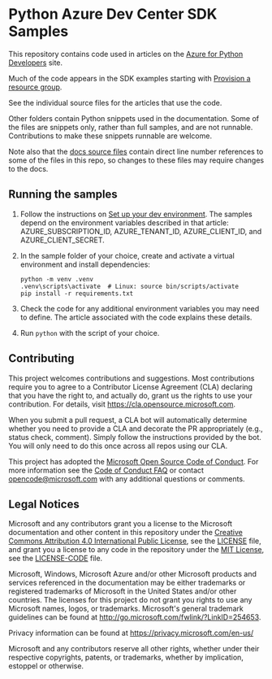 # Python Azure Dev Center SDK Samples

This repository contains code used in articles on the [Azure for Python Developers](https://docs.microsoft.com/en-us/azure/developer/python/) site.

Much of the code appears in the SDK examples starting with [Provision a resource group](https://docs.microsoft.com/azure/developer/python/azure-sdk-example-resource-group).

See the individual source files for the articles that use the code.

Other folders contain Python snippets used in the documentation. Some of the files are snippets only, rather than full samples, and are not runnable. Contributions to make these snippets runnable are welcome.

Note also that the [docs source files](https://github.com/MicrosoftDocs/azure-dev-docs) contain direct line number references to some of the files in this repo, so changes to these files may require changes to the docs.

## Running the samples

1. Follow the instructions on [Set up your dev environment](https://docs.microsoft.com/azure/developer/python/configure-local-development-environment?tabs=cmd). The samples depend on the environment variables described in that article: AZURE_SUBSCRIPTION_ID, AZURE_TENANT_ID, AZURE_CLIENT_ID, and AZURE_CLIENT_SECRET. 

1. In the sample folder of your choice, create and activate a virtual environment and install dependencies:

    ```
    python -m venv .venv
    .venv\scripts\activate  # Linux: source bin/scripts/activate
    pip install -r requirements.txt
    ```

1. Check the code for any additional environment variables you may need to define. The article associated with the code explains these details.

1. Run `python` with the script of your choice.

## Contributing

This project welcomes contributions and suggestions.  Most contributions require you to agree to a Contributor License Agreement (CLA) declaring that you have the right to, and actually do, grant us the rights to use your contribution. For details, visit https://cla.opensource.microsoft.com.

When you submit a pull request, a CLA bot will automatically determine whether you need to provide a CLA and decorate the PR appropriately (e.g., status check, comment). Simply follow the instructions provided by the bot. You will only need to do this once across all repos using our CLA.

This project has adopted the [Microsoft Open Source Code of Conduct](https://opensource.microsoft.com/codeofconduct/). For more information see the [Code of Conduct FAQ](https://opensource.microsoft.com/codeofconduct/faq/) or contact [opencode@microsoft.com](mailto:opencode@microsoft.com) with any additional questions or comments.

## Legal Notices

Microsoft and any contributors grant you a license to the Microsoft documentation and other content in this repository under the [Creative Commons Attribution 4.0 International Public License](https://creativecommons.org/licenses/by/4.0/legalcode), see the [LICENSE](LICENSE) file, and grant you a license to any code in the repository under the [MIT License](https://opensource.org/licenses/MIT), see the [LICENSE-CODE](LICENSE-CODE) file.

Microsoft, Windows, Microsoft Azure and/or other Microsoft products and services referenced in the documentation may be either trademarks or registered trademarks of Microsoft in the United States and/or other countries. The licenses for this project do not grant you rights to use any Microsoft names, logos, or trademarks. Microsoft's general trademark guidelines can be found at http://go.microsoft.com/fwlink/?LinkID=254653.

Privacy information can be found at https://privacy.microsoft.com/en-us/

Microsoft and any contributors reserve all other rights, whether under their respective copyrights, patents, or trademarks, whether by implication, estoppel or otherwise.
